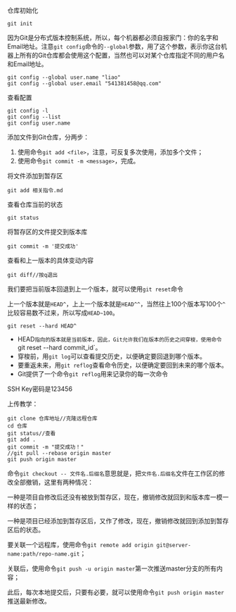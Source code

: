 仓库初始化

```
git init
```

因为Git是分布式版本控制系统，所以，每个机器都必须自报家门：你的名字和Email地址。注意`git config`命令的`--global`参数，用了这个参数，表示你这台机器上所有的Git仓库都会使用这个配置，当然也可以对某个仓库指定不同的用户名和Email地址。

```
git config --global user.name "liao"
git config --global user.email "541381458@qq.com"
```

查看配置

```
git config -l
git config --list
git config user.name
```

添加文件到Git仓库，分两步：

1. 使用命令`git add <file>`，注意，可反复多次使用，添加多个文件；
2. 使用命令`git commit -m <message>`，完成。

将文件添加到暂存区

```
git add 相关指令.md
```

查看仓库当前的状态

```
git status
```

将暂存区的文件提交到版本库

```
git commit -m '提交成功'
```

查看和上一版本的具体变动内容

```
git diff//按q退出
```

我们要把当前版本回退到上一个版本，就可以使用`git reset`命令

上一个版本就是`HEAD^`，上上一个版本就是`HEAD^^`，当然往上100个版本写100个`^`比较容易数不过来，所以写成`HEAD~100`。

```
git reset --hard HEAD^
```

- HEAD`指向的版本就是当前版本，因此，Git允许我们在版本的历史之间穿梭，使用命令`git reset --hard commit_id`。
- 穿梭前，用`git log`可以查看提交历史，以便确定要回退到哪个版本。
- 要重返未来，用`git reflog`查看命令历史，以便确定要回到未来的哪个版本。
- Git提供了一个命令`git reflog`用来记录你的每一次命令

SSH Key密码是123456

上传教学：

```
git clone 仓库地址//克隆远程仓库
cd 仓库
git status//查看
git add .
git commit -m "提交成功！"
//git pull --rebase origin master
git push origin master
```

命令`git checkout -- 文件名.后缀名`意思就是，把`文件名.后缀名`文件在工作区的修改全部撤销，这里有两种情况：

一种是项目自修改后还没有被放到暂存区，现在，撤销修改就回到和版本库一模一样的状态；

一种是项目已经添加到暂存区后，又作了修改，现在，撤销修改就回到添加到暂存区后的状态。

要关联一个远程库，使用命令`git remote add origin git@server-name:path/repo-name.git`；

关联后，使用命令`git push -u origin master`第一次推送master分支的所有内容；

此后，每次本地提交后，只要有必要，就可以使用命令`git push origin master`推送最新修改。

